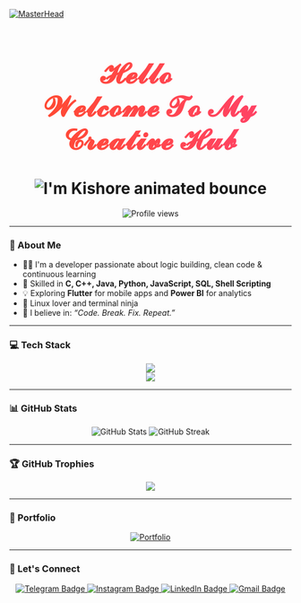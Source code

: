 [![MasterHead](https://user-images.githubusercontent.com/58959408/232639433-cb0aea21-66f0-4508-a771-85e2089c5a87.gif)](https://your-link-here.com)
<h1 align="center" style="background: linear-gradient(90deg, #ff4b2b, #ff416c); -webkit-background-clip: text; -webkit-text-fill-color: transparent; font-family: 'Segoe Script', cursive; font-size: 50px;">
  𝓗𝓮𝓵𝓵𝓸 👋 <br> 𝓦𝓮𝓵𝓬𝓸𝓶𝓮 𝓣𝓸 𝓜𝔂 𝓒𝓻𝓮𝓪𝓽𝓲𝓿𝓮 𝓗𝓾𝓫
</h1>
<h1 align="center">
  <img src="https://readme-typing-svg.herokuapp.com?font=Fira+Code&size=30&color=00FF00&center=true&vCenter=true&lines=I'm+KISHORE!" alt="I'm Kishore animated bounce" />
</h1>

<p align="center">
  <img src="https://komarev.com/ghpvc/?username=kishore1185&style=for-the-badge" alt="Profile views" />
</p>

---

### 🚀 About Me

- 👨‍💻 I'm a developer passionate about logic building, clean code & continuous learning  
- 🔧 Skilled in **C, C++, Java, Python, JavaScript, SQL, Shell Scripting**  
- 💡 Exploring **Flutter** for mobile apps and **Power BI** for analytics  
- 🐧 Linux lover and terminal ninja  
- 🧠 I believe in: _“Code. Break. Fix. Repeat.”_

---

### 💻 Tech Stack

<p align="center">
  <!-- Web Core -->
  <img src="https://skillicons.dev/icons?i=html,css,react,js" />
  <br/>
  <!-- Others -->
  <img src="https://skillicons.dev/icons?i=c,cpp,java,python,django,mysql,flutter,linux" />
</p>

---

### 📊 GitHub Stats

<p align="center">
  <img src="https://github-readme-stats.vercel.app/api?username=kishore1185&show_icons=true&theme=tokyonight" alt="GitHub Stats" />
  <img src="https://github-readme-streak-stats.herokuapp.com?user=kishore1185&theme=tokyonight" alt="GitHub Streak" />
</p>

---

### 🏆 GitHub Trophies

<p align="center">
  <img src="https://github-profile-trophy.vercel.app/?username=kishore1185&theme=tokyonight&row=1&no-frame=true&margin-w=10" />
</p>

---

### 🔗 Portfolio

<p align="center">
  <a href="https://kishorer.vercel.app" target="_blank">
    <img src="https://img.shields.io/badge/kishorer.vercel.app-000000?style=for-the-badge&logo=vercel&logoColor=white" alt="Portfolio"/>
  </a>
</p>

---

### 🔗 Let's Connect

<p align="center">
  <a href="https://t.me/kishore_8532" target="_blank">
    <img src="https://img.shields.io/badge/Telegram-2CA5E0?style=for-the-badge&logo=telegram&logoColor=white" alt="Telegram Badge"/>
  </a>
  <a href="https://www.instagram.com/kishore_8532official" target="_blank">
    <img src="https://img.shields.io/badge/Instagram-E4405F?style=for-the-badge&logo=instagram&logoColor=white" alt="Instagram Badge"/>
  </a>
  <a href="https://www.linkedin.com/in/kishore-r-504456237" target="_blank">
    <img src="https://img.shields.io/badge/LinkedIn-0077B5?style=for-the-badge&logo=linkedin&logoColor=white" alt="LinkedIn Badge"/>
  </a>
  <a href="mailto:8532kishore18@gmail.com" target="_blank">
    <img src="https://img.shields.io/badge/Gmail-D14836?style=for-the-badge&logo=gmail&logoColor=white" alt="Gmail Badge"/>
  </a>
</p>
